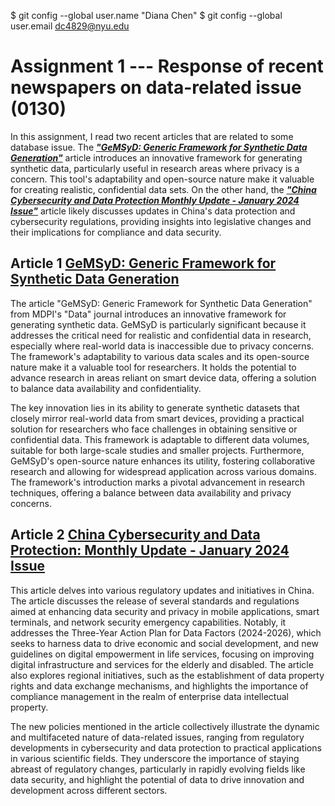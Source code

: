$ git config --global user.name "Diana Chen"
$ git config --global user.email dc4829@nyu.edu
# Assignment 1 --- Response of recent newspapers on data-related issue (0130)

In this assignment, I read two recent articles that are related to some database issue. The [**_"GeMSyD: Generic Framework for Synthetic Data Generation"_**](https://www.mdpi.com/2306-5729/9/1/14) article introduces an innovative framework for generating synthetic data, particularly useful in research areas where privacy is a concern. This tool's adaptability and open-source nature make it valuable for creating realistic, confidential data sets. On the other hand, the [**_"China Cybersecurity and Data Protection Monthly Update - January 2024 Issue"_**](https://www.twobirds.com/en/insights/2024/china/china-cybersecurity-and-data-protection-monthly-update-january-2024-issue) article likely discusses updates in China's data protection and cybersecurity regulations, providing insights into legislative changes and their implications for compliance and data security.

## Article 1 [GeMSyD: Generic Framework for Synthetic Data Generation](https://www.mdpi.com/2306-5729/9/1/14)

The article "GeMSyD: Generic Framework for Synthetic Data Generation" from MDPI's "Data" journal introduces an innovative framework for generating synthetic data. GeMSyD is particularly significant because it addresses the critical need for realistic and confidential data in research, especially where real-world data is inaccessible due to privacy concerns. The framework's adaptability to various data scales and its open-source nature make it a valuable tool for researchers. It holds the potential to advance research in areas reliant on smart device data, offering a solution to balance data availability and confidentiality.

The key innovation lies in its ability to generate synthetic datasets that closely mirror real-world data from smart devices, providing a practical solution for researchers who face challenges in obtaining sensitive or confidential data. This framework is adaptable to different data volumes, suitable for both large-scale studies and smaller projects. Furthermore, GeMSyD's open-source nature enhances its utility, fostering collaborative research and allowing for widespread application across various domains. The framework's introduction marks a pivotal advancement in research techniques, offering a balance between data availability and privacy concerns.

## Article 2 [China Cybersecurity and Data Protection: Monthly Update - January 2024 Issue](https://www.twobirds.com/en/insights/2024/china/china-cybersecurity-and-data-protection-monthly-update-january-2024-issue)

This article delves into various regulatory updates and initiatives in China. The article discusses the release of several standards and regulations aimed at enhancing data security and privacy in mobile applications, smart terminals, and network security emergency capabilities. Notably, it addresses the Three-Year Action Plan for Data Factors (2024-2026), which seeks to harness data to drive economic and social development, and new guidelines on digital empowerment in life services, focusing on improving digital infrastructure and services for the elderly and disabled. The article also explores regional initiatives, such as the establishment of data property rights and data exchange mechanisms, and highlights the importance of compliance management in the realm of enterprise data intellectual property.

The new policies mentioned in the article collectively illustrate the dynamic and multifaceted nature of data-related issues, ranging from regulatory developments in cybersecurity and data protection to practical applications in various scientific fields. They underscore the importance of staying abreast of regulatory changes, particularly in rapidly evolving fields like data security, and highlight the potential of data to drive innovation and development across different sectors.